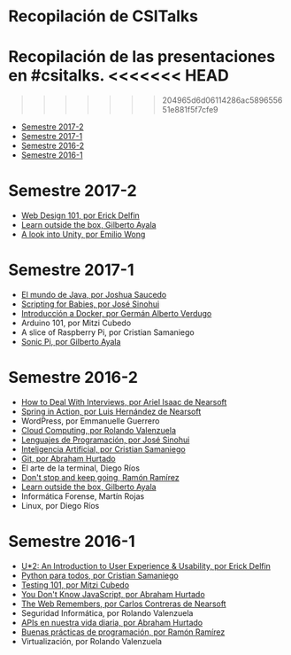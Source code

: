 # Recopilación de CSITalks

Recopilación de las presentaciones en #csitalks.
<<<<<<< HEAD
=======

>>>>>>> 204965d6d06114286ac589655651e881f5f7cfe9
- [Semestre 2017-2](#semestre-2017-2)
- [Semestre 2017-1](#semestre-2017-1)
- [Semestre 2016-2](#semestre-2016-2)
- [Semestre 2016-1](#semestre-2016-1)
# Semestre 2017-2
- [Web Design 101, por Erick Delfin](#)
- [Learn outside the box, Gilberto Ayala](https://docs.google.com/presentation/d/1vzsX4OJee3viAScLwSqCjXsI_annog8b5NuC35pmUKM/edit?usp=sharing)
- [A look into Unity, por Emilio Wong](http://slides.com/emilews/deck) 

# Semestre 2017-1
- [El mundo de Java, por Joshua Saucedo](http://slides.com/joshuasaucedo/deck)
- [Scripting for Babies, por José Sinohui](http://slides.com/josejesussinohuifernandez/scripting#/)
- [Introducción a Docker, por Germán Alberto Verdugo](https://docs.google.com/presentation/d/1qhe9_VD-7AWWeOYxaWsYmTCAirjAv2lyqRr9AkBdn7w/edit?usp=sharing)
- Arduino 101, por Mitzi Cubedo
- A slice of Raspberry Pi, por Cristian Samaniego
- [Sonic Pi, por Gilberto Ayala](https://docs.google.com/presentation/d/1n7cQd-f248pBPwwoLhebLsAonE7Acur-S5tgUUaNtCA/edit?usp=sharing)

# Semestre 2016-2
- [How to Deal With Interviews, por Ariel Isaac de Nearsoft](http://slides.com/arielisaac/deck-4/fullscreen#/)
- [Spring in Action, por Luis Hernández de Nearsoft](http://slides.com/luishernandez-7/deck/fullscreen#/)
- WordPress, por Emmanuelle Guerrero
- [Cloud Computing, por Rolando Valenzuela](https://drive.google.com/file/d/0Bw80-jlEhlkiZURhZWlOYTZETUU/view?usp=sharing)
- [Lenguajes de Programación, por José Sinohui](http://slides.com/josejesussinohuifernandez/programming-languages#/)
- [Inteligencia Artificial, por Cristian Samaniego](https://docs.google.com/presentation/d/1ieoW_pOVucSWowIGTTn-zoFlEPaC4i58ummkJy8KZCI/edit#slide=id.g35f391192_00)
- [Git, por Abraham Hurtado](https://docs.google.com/presentation/d/1dOXuG_JVLF_of1fW0C3E8cJlOjCssjaVK1EbvWdhQOc/edit?usp=sharing)
- El arte de la terminal, Diego Ríos
- [Don't stop and keep going, Ramón Ramírez](https://docs.google.com/presentation/d/1HDqWKggs9nqR-Z5K5RCp2hemdKmt5pwFei8VjjDrKms/edit#slide=id.g16c8509838_0_0)
- [Learn outside the box, Gilberto Ayala](https://docs.google.com/presentation/d/1vzsX4OJee3viAScLwSqCjXsI_annog8b5NuC35pmUKM/edit)
- Informática Forense, Martín Rojas
- Linux, por Diego Ríos

# Semestre 2016-1

- [U*2: An Introduction to User Experience & Usability, por Erick Delfin](https://docs.google.com/presentation/d/1q9k2X2NhmByM_d9jaw1v60-rTP8dxnwhh7oueZnkuZQ/edit?usp=sharing)
- [Python para todos, por Cristian Samaniego](https://prezi.com/pzwicemzrfmo/python/)
- [Testing 101, por Mitzi Cubedo](https://drive.google.com/file/d/0BxdZ1aXtKUi5djhXTjZCMW12S0E/edit)
- [You Don't Know JavaScript, por Abraham Hurtado](https://docs.google.com/presentation/d/1f43vkXpfDNYTnYror8wYXIjmQlEYLmLQcj1NKZL3Lq4/edit?usp=sharing)
- [The Web Remembers, por Carlos Contreras de Nearsoft](http://slides.com/carloscontreiras/the-web-remembers/)
- Seguridad Informática, por Rolando Valenzuela
- [APIs en nuestra vida diaria, por Abraham Hurtado](https://docs.google.com/presentation/d/1bZ89DGpU0RvhhyrwvYa6CQLMiVW_9uLgRRqIVB0F8fw/edit?usp=sharing)
- [Buenas prácticas de programación, por Ramón Ramírez](https://docs.google.com/presentation/d/1HvGY96MHkmm42PWAFYI_B_uTlHpUBZM-7jE6h2upBZ4/edit#slide=id.p)
- Virtualización, por Rolando Valenzuela
